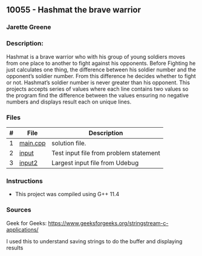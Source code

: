 ## 10055 - Hashmat the brave warrior
### Jarette Greene
### Description:

Hashmat is a brave warrior who with his group of young soldiers moves from one place to another to
fight against his opponents. Before Fighting he just calculates one thing, the difference between his
soldier number and the opponent’s soldier number. From this difference he decides whether to fight or
not. Hashmat’s soldier number is never greater than his opponent. This projects accepts series of values
where each line contains two values so the program find the difference between the values ensuring no 
negative numbers and displays result each on unique lines.

### Files

|   #   | File                       | Description                                                |
| :---: | -------------------------- | ---------------------------------------------------------- |
|   1   | [main.cpp](https://github.com/Jarette/4883-Prog-Tech/blob/main/Assignments/P10055/main4.cpp)     | solution file.                                             |
|   2   | [input](https://github.com/Jarette/4883-Prog-Tech/blob/main/Assignments/P10055/in1.txt)        | Test input file from problem statement                     |
|   3   | [input2](https://github.com/Jarette/4883-Prog-Tech/blob/main/Assignments/P10055/in2.txt) | Largest input file from Udebug                   |


### Instructions

- This project was compiled using G++ 11.4

### Sources

Geek for Geeks: 
    https://www.geeksforgeeks.org/stringstream-c-applications/

I used this to understand saving strings to do the buffer and displaying results
